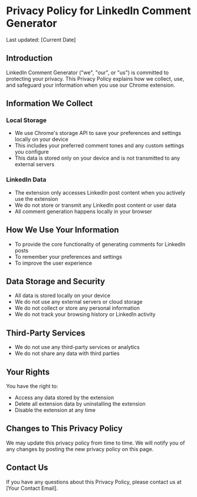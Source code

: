 # Privacy Policy for LinkedIn Comment Generator

Last updated: [Current Date]

## Introduction

LinkedIn Comment Generator ("we", "our", or "us") is committed to protecting your privacy. This Privacy Policy explains how we collect, use, and safeguard your information when you use our Chrome extension.

## Information We Collect

### Local Storage
- We use Chrome's storage API to save your preferences and settings locally on your device
- This includes your preferred comment tones and any custom settings you configure
- This data is stored only on your device and is not transmitted to any external servers

### LinkedIn Data
- The extension only accesses LinkedIn post content when you actively use the extension
- We do not store or transmit any LinkedIn post content or user data
- All comment generation happens locally in your browser

## How We Use Your Information

- To provide the core functionality of generating comments for LinkedIn posts
- To remember your preferences and settings
- To improve the user experience

## Data Storage and Security

- All data is stored locally on your device
- We do not use any external servers or cloud storage
- We do not collect or store any personal information
- We do not track your browsing history or LinkedIn activity

## Third-Party Services

- We do not use any third-party services or analytics
- We do not share any data with third parties

## Your Rights

You have the right to:
- Access any data stored by the extension
- Delete all extension data by uninstalling the extension
- Disable the extension at any time

## Changes to This Privacy Policy

We may update this privacy policy from time to time. We will notify you of any changes by posting the new privacy policy on this page.

## Contact Us

If you have any questions about this Privacy Policy, please contact us at [Your Contact Email]. 